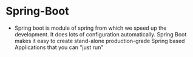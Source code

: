 # Spring-Boot

  * Spring boot is module of spring from which we speed up the development.
  It does lots of configuration automatically.
  Spring Boot makes it easy to create stand-alone production-grade Spring based Applications that you can "just run"
